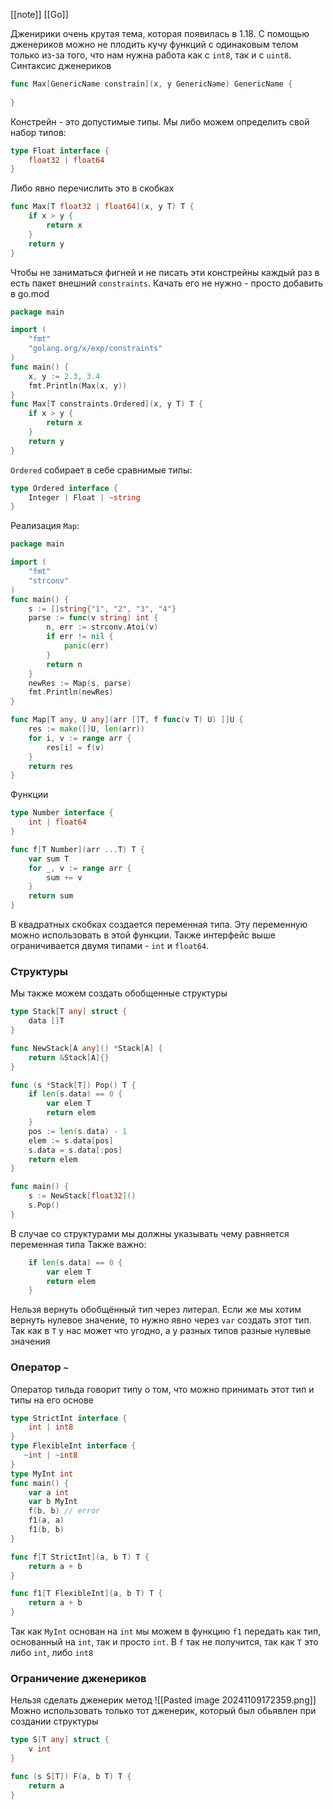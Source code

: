 [[note]]
[[Go]]

Дженирики очень крутая тема, которая появилась в 1.18. С помощью дженериков можно не плодить кучу функций с одинаковым телом только из-за того, что нам нужна работа как с `int8`, так и с `uint8`.
Синтаксис дженериков
```go
func Max[GenericName constrain](x, y GenericName) GenericName {
	
}
```

Констрейн - это допустимые типы. Мы либо можем определить свой набор типов:
```go
type Float interface {
	float32 | float64
}
```
Либо явно перечислить это в скобках
```go
func Max[T float32 | float64](x, y T) T {
    if x > y {
        return x
    }
    return y
}
```
Чтобы не заниматься фигней и не писать эти констрейны каждый раз в есть пакет  внешний `constraints`. Качать его не нужно - просто добавить в go.mod
```go
package main

import (
    "fmt"
    "golang.org/x/exp/constraints"
)
func main() {
    x, y := 2.3, 3.4
    fmt.Println(Max(x, y))
}
func Max[T constraints.Ordered](x, y T) T {
    if x > y {
        return x
    }
    return y
}
```
`Ordered` собирает в себе сравнимые типы:
```go
type Ordered interface {
    Integer | Float | ~string
}
```

Реализация `Map`:
```go
package main

import (
    "fmt"
    "strconv"
)
func main() {
    s := []string{"1", "2", "3", "4"}
    parse := func(v string) int {
        n, err := strconv.Atoi(v)
        if err != nil {
            panic(err)
        }
        return n
    }
    newRes := Map(s, parse)
    fmt.Println(newRes)
}

func Map[T any, U any](arr []T, f func(v T) U) []U {
    res := make([]U, len(arr))
    for i, v := range arr {
        res[i] = f(v)
    }
    return res
}
```

Функции
```go
type Number interface {
    int | float64
}

func f[T Number](arr ...T) T {
    var sum T
    for _, v := range arr {
        sum += v
    }
    return sum
}
```
В квадратных скобках создается переменная типа. Эту переменную можно использовать в этой функции. Также интерфейс выше ограничивается двумя типами - `int` и `float64`.  

### Структуры
Мы также можем создать обобщенные структуры
```go
type Stack[T any] struct {
    data []T
}

func NewStack[A any]() *Stack[A] {
    return &Stack[A]{}
}

func (s *Stack[T]) Pop() T {
    if len(s.data) == 0 {
        var elem T
        return elem
    }
    pos := len(s.data) - 1
    elem := s.data[pos]
    s.data = s.data[:pos]
    return elem
}

func main() {
    s := NewStack[float32]()
    s.Pop()
}
```
В случае со структурами мы должны указывать чему равняется переменная типа
Также важно:
```go
    if len(s.data) == 0 {
        var elem T
        return elem
    }
```
Нельзя вернуть обобщённый тип через литерал. Если же мы хотим вернуть нулевое значение, то нужно явно через `var` создать этот тип. Так как в `T` у нас может что угодно, а у разных типов разные нулевые значения

### Оператор `~`
Оператор тильда говорит типу о том, что можно принимать этот тип и типы на его основе
```go
type StrictInt interface {
    int | int8
}
type FlexibleInt interface {
   ~int | ~int8
}
type MyInt int
func main() {
    var a int
    var b MyInt
    f(b, b) // error
    f1(a, a)
    f1(b, b)
}

func f[T StrictInt](a, b T) T {
    return a + b
}

func f1[T FlexibleInt](a, b T) T {
    return a + b
}
```
Так как `MyInt` основан на `int` мы можем в функцию `f1` передать как тип, основанный на `int`, так и просто `int`. В `f` так не получится, так как `T` это либо `int`, либо `int8`

### Ограничение дженериков
Нельзя сделать дженерик метод
![[Pasted image 20241109172359.png]]
Можно использовать только тот дженерик, который был обьявлен при создании структуры
```go
type S[T any] struct {
    v int
}

func (s S[T]) F(a, b T) T {
    return a
}
```